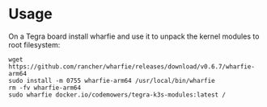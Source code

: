 # Usage

On a Tegra board install wharfie and use it to unpack the kernel modules to root filesystem:

```
wget https://github.com/rancher/wharfie/releases/download/v0.6.7/wharfie-arm64
sudo install -m 0755 wharfie-arm64 /usr/local/bin/wharfie
rm -fv wharfie-arm64
sudo wharfie docker.io/codemowers/tegra-k3s-modules:latest /
```
